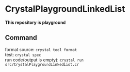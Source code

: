 # CrystalPlaygroundLinkedList

**This repository is playground**

## Command
format source: `crystal tool format`  
test: `crystal spec`  
run code(output is empty): `crystal run src/CrystalPlaygroundLinkedList.cr` 